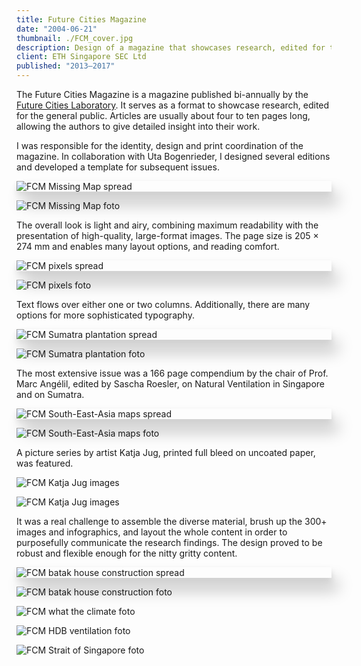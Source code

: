 ```yaml
---
title: Future Cities Magazine
date: "2004-06-21"
thumbnail: ./FCM_cover.jpg
description: Design of a magazine that showcases research, edited for the general public.
client: ETH Singapore SEC Ltd
published: "2013–2017"
---
```


The Future Cities Magazine is a magazine published bi-annually by the [Future Cities Laboratory](https://fcl.ethz.ch/). It serves as a format to showcase research, edited for the general public. Articles are usually about four to ten pages long, allowing the authors to give detailed insight into their work.

I was responsible for the identity, design and print coordination of the magazine. In collaboration with Uta Bogenrieder, I designed several editions and developed a template for subsequent issues.

<div class="kg-card kg-image-card"  style="box-shadow: 0 5px 10px rgba(0, 0, 0, 0.1), 10px 20px 25px rgba(0, 0, 0, 0.25);">

![FCM Missing Map spread](./FCM_spread1a.jpg)

</div>

<div class="kg-card kg-image-card kg-width-wide ">

![FCM Missing Map foto](./FCM_spread1b.jpg)

</div>

The overall look is light and airy, combining maximum readability with the presentation of high-quality, large-format images. The page size is 205 × 274 mm and enables many layout options, and reading comfort.

<div class="kg-card kg-image-card"  style="box-shadow: 0 5px 10px rgba(0, 0, 0, 0.1), 10px 20px 25px rgba(0, 0, 0, 0.25);">

![FCM pixels spread](./FCM_spread2a.jpg)

</div>

<div class="kg-card kg-image-card kg-width-wide ">

![FCM pixels foto](./FCM_spread2b.jpg)

</div>

Text flows over either one or two columns. Additionally, there are many options for more sophisticated typography.

<div class="kg-card kg-image-card"  style="box-shadow: 0 5px 10px rgba(0, 0, 0, 0.1), 10px 20px 25px rgba(0, 0, 0, 0.25);">

![FCM Sumatra plantation spread](./FCM_spread3a.jpg)

</div>

<div class="kg-card kg-image-card ">

![FCM Sumatra plantation foto](./FCM_spread3b.jpg)

</div>


The most extensive issue was a 166 page compendium by the chair of Prof. Marc Angélil, edited by Sascha Roesler, on Natural Ventilation in Singapore and on Sumatra.

<div class="kg-card kg-image-card"  style="box-shadow: 0 5px 10px rgba(0, 0, 0, 0.1), 10px 20px 25px rgba(0, 0, 0, 0.25);">

![FCM South-East-Asia maps spread](./FCM_spread_4a.jpg)

</div>

<div class="kg-card kg-image-card kg-width-wide ">

![FCM South-East-Asia maps foto](./FCM_spread_4b.jpg)

</div>

A picture series by artist Katja Jug, printed full bleed on uncoated paper, was featured.

<div class="kg-card kg-image-card ">

![FCM Katja Jug images](./FCM_spread_kj-a.jpg)

</div>

<div class="kg-card kg-image-card kg-width-full ">

![FCM Katja Jug images](./FCM_spread_kj-b.jpg)

</div>

It was a real challenge to assemble the diverse material, brush up the 300+ images and infographics, and layout the whole content in order to purposefully communicate the research findings. The design proved to be robust and flexible enough for the nitty gritty content.

<div class="kg-card kg-image-card"  style="box-shadow: 0 5px 10px rgba(0, 0, 0, 0.1), 10px 20px 25px rgba(0, 0, 0, 0.25);">

![FCM batak house construction spread](./FCM_spread5a.jpg)

</div>

<div class="kg-card kg-image-card ">

![FCM batak house construction foto](./FCM_spread5b.jpg)

</div>

<div class="kg-card kg-image-card kg-width-wide ">

![FCM what the climate foto](./FCM_spread5e.jpg)

</div>

<div class="kg-card kg-image-card ">

![FCM HDB ventilation foto](./FCM_spread5c.jpg)

</div>

<div class="kg-card kg-image-card kg-width-wide ">

![FCM Strait of Singapore foto](./FCM_spread5d.jpg)

</div>
